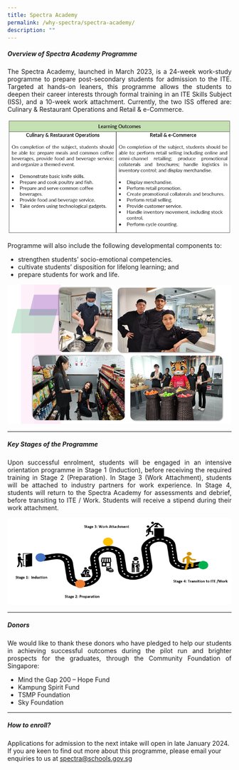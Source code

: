 ```yaml
---
title: Spectra Academy
permalink: /why-spectra/spectra-academy/
description: ""
---
```

##### **Overview of Spectra Academy Programme**

<p align="justify">The Spectra Academy, launched in March 2023, is a 24-week work-study programme to prepare post-secondary students for admission to the ITE. Targeted at hands-on leaners, this programme allows the students to deepen their career interests through formal training in an ITE Skills Subject (ISS), and a 10-week work attachment. Currently, the two ISS offered are: Culinary &amp; Restaurant Operations and Retail &amp; e-Commerce.</p>

![](/images/sa%20programme.png)

Programme will also include the following developmental components to:
* strengthen students’ socio-emotional competencies.
* cultivate students’ disposition for lifelong learning; and
* prepare students for work and life.

![](/images/sa%20training.png)

***

##### **Key Stages of the Programme**
<p align="justify">Upon successful enrolment, students will be engaged in an intensive orientation programme in Stage 1 (Induction), before receiving the required training in Stage 2 (Preparation). In Stage 3 (Work Attachment), students will be attached to industry partners for work experience. In Stage 4, students will return to the Spectra Academy for assessments and debrief, before transiting to ITE / Work. Students will receive a stipend during their work attachment. </p>

![](/images/sa%20pathway.png)

***

##### **Donors**

<p align="justify">We would like to thank these donors who have pledged to help our students in achieving successful outcomes during the pilot run and brighter prospects for the graduates, through the Community Foundation of Singapore:</p>

* Mind the Gap 200 – Hope Fund
* Kampung Spirit Fund
* TSMP Foundation
* Sky Foundation

***
##### **How to enroll?**

Applications for admission to the next intake will open in late January 2024. If you are keen to find out more about this programme, please email your enquiries to us at [spectra@schools.gov.sg](mailto:spectra@schools.gov.sg)